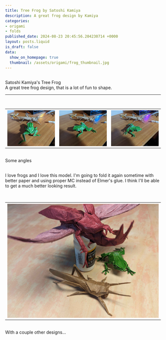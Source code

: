 ```yaml
---
title: Tree Frog by Satoshi Kamiya
description: A great frog design by Kamiya
categories:
- origami
- folds
published_date: 2024-08-23 20:45:56.204230714 +0000
layout: posts.liquid
is_draft: false
data:
  show_on_homepage: true
  thumbnail: /assets/origami/frog_thumbnail.jpg
---
```

<div class = "blog-post">
<br>
<div class = "title">
Satoshi Kamiya's Tree Frog
</div>

<div class = "page-summary">
A great tree frog design, that is a lot of fun to shape. 
</div>
<hr>

<div class = "bg-div">
<br>
<table class = "image-table">
<th><img src="/assets/origami/frog3.jpg"></th>
<th><img src="/assets/origami/frog4.jpg"></th>
<th><img src="/assets/origami/frog5.jpg"></th>
</table>
<br>
Some angles
<br>
<br>
</div>

I love frogs and I love this model. I'm going to fold it again sometime with better paper and using proper MC instead of Elmer's glue. I think I'll be able to get a much better looking result.

<div class = "bg-div">
<br>
<table class = "image-table">
<th><img src="/assets/origami/frog1.jpg"></th>
</table>
<br>
With a couple other designs...
<br>
<br>
</div>
</div>